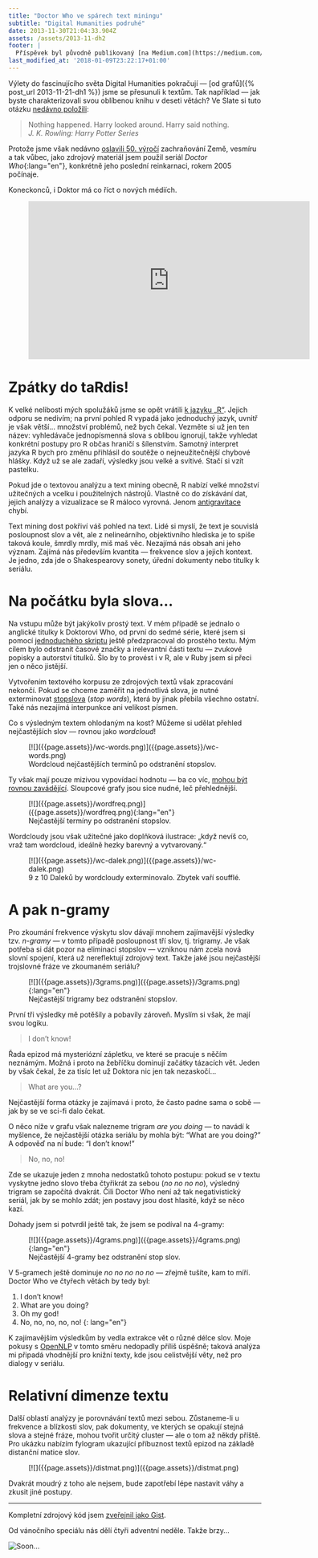 ```yaml
---
title: "Doctor Who ve spárech text miningu"
subtitle: "Digital Humanities podruhé"
date: 2013-11-30T21:04:33.904Z
assets: /assets/2013-11-dh2
footer: |
  Příspěvek byl původně publikovaný [na Medium.com](https://medium.com/studia-novych-medii/doctor-who-ve-sparech-text-miningu-6908584ddb21).
last_modified_at: '2018-01-09T23:22:17+01:00'
---
```


Výlety do fascinujícího světa Digital Humanities pokračují — [od grafů]({% post_url 2013-11-21-dh1 %}) jsme se přesunuli k textům. Tak například — jak byste charakterizovali svou oblíbenou knihu v deseti větách? Ve Slate si tuto otázku [nedávno položili](http://www.slate.com/articles/arts/culturebox/2013/11/hunger_games_catching_fire_a_textual_analysis_of_suzanne_collins_novels.html):

<blockquote lang="en">
Nothing happened. Harry looked around. Harry said nothing.
<footer>
  <cite>J. K. Rowling: Harry Potter Series</cite>
</footer>
</blockquote>

Protože jsme však nedávno [oslavili 50. výročí](http://www.doctorwho.tv/50-years/) zachraňování Země, vesmíru a tak
vůbec, jako zdrojový materiál jsem použil seriál *Doctor Who*{:lang="en"}, konkrétně jeho poslední reinkarnaci, rokem 2005 počínaje.

Koneckonců, i Doktor má co říct o nových médiích.

<figure class="full">
<div class="embed" lang="en">
<iframe width="560" height="315" src="https://www.youtube-nocookie.com/embed/r6imeNyR06E?rel=0" frameborder="0" allow="autoplay; encrypted-media" allowfullscreen>
  [What's a hashtag?](http://www.youtube.com/watch?v=r6imeNyR06E)
</iframe>
</div>
</figure>

# Zpátky do taRdis!

K velké nelibosti mých spolužáků jsme se opět vrátili [k jazyku „R“](http://www.r-project.org/). Jejich odporu se nedivím; na první pohled R vypadá jako jednoduchý jazyk, uvnitř je však větší… množství problémů, než bych čekal. Vezměte si už jen ten název: vyhledávače jednopísmenná slova s oblibou ignorují, takže vyhledat konkrétní postupy pro R občas hraničí s šílenstvím. Samotný interpret jazyka R bych pro změnu přihlásil do soutěže o nejneužitečnější chybové hlášky. Když už se ale zadaří, výsledky jsou velké a svítivé. Stačí si vzít pastelku.

Pokud jde o textovou analýzu a text mining obecně, R nabízí velké množství užitečných a vcelku i použitelných nástrojů. Vlastně co do získávání dat, jejich analýzy a vizualizace se R máloco vyrovná. Jenom [antigravitace](http://xkcd.com/353/) chybí.

Text mining dost pokřiví váš pohled na text. Lidé si myslí, že text je souvislá posloupnost slov a vět, ale z nelineárního, objektivního hlediska je to spíše taková koule, šmrdly mrdly, miš maš věc. Nezajímá nás obsah ani jeho význam. Zajímá nás především kvantita — frekvence slov a jejich kontext. Je jedno, zda jde o Shakespearovy sonety, úřední dokumenty nebo titulky k seriálu.

# Na počátku byla slova…

Na vstupu může být jakýkoliv prostý text. V mém případě se jednalo o anglické titulky k Doktorovi Who, od první do sedmé série, které jsem si pomocí [jednoduchého skriptu](https://gist.github.com/jnv/7723805) ještě předzpracoval do prostého textu. Mým cílem bylo odstranit časové značky a irelevantní části textu — zvukové popisky a autorství titulků. Šlo by to provést i v R, ale v Ruby jsem si přeci jen o něco jistější.

Vytvořením textového korpusu ze zdrojových textů však zpracování nekončí. Pokud se chceme zaměřit na jednotlivá slova, je nutné exterminovat [stopslova](http://cs.wikipedia.org/wiki/Stopslovo) (<i lang="en">stop words</i>), která by jinak přebila všechno ostatní. Také nás nezajímá interpunkce ani velikost písmen.

Co s výsledným textem ohlodaným na kost? Můžeme si udělat přehled nejčastějších slov — rovnou jako <i lang="en">wordcloud</i>!

<figure>
[![]({{page.assets}}/wc-words.png)]({{page.assets}}/wc-words.png)
<figcaption>
Wordcloud nejčastějších termínů po odstranění stopslov.
</figcaption>
</figure>

Ty však mají pouze mizivou vypovídací hodnotu — ba co víc, [mohou být rovnou zavádějící](http://www.slideshare.net/josefslerka/vodafone-v-soukol). Sloupcové grafy jsou sice nudné, leč přehlednější.


<figure>
[![]({{page.assets}}/wordfreq.png)]({{page.assets}}/wordfreq.png){:lang="en"}
<figcaption>
Nejčastější termíny po odstranění stopslov.
</figcaption>
</figure>

Wordcloudy jsou však užitečné jako doplňková ilustrace: „když nevíš co, vraž tam wordcloud, ideálně hezky barevný a vytvarovaný.“

<figure>
[![]({{page.assets}}/wc-dalek.png)]({{page.assets}}/wc-dalek.png)
<figcaption>
9 z 10 Daleků by wordcloudy exterminovalo. Zbytek vaří soufflé.
</figcaption>
</figure>

# A pak n-gramy

Pro zkoumání frekvence výskytu slov dávají mnohem zajímavější výsledky tzv. <i>n-gramy</i> — v tomto případě posloupnost tří slov, tj. trigramy. Je však potřeba si dát pozor na eliminaci stopslov — vzniknou nám zcela nová slovní spojení, která už nereflektují zdrojový text. Takže jaké jsou nejčastější trojslovné fráze ve zkoumaném seriálu?

<figure>
[![]({{page.assets}}/3grams.png)]({{page.assets}}/3grams.png){:lang="en"}
<figcaption>
Nejčastější trigramy bez odstranění stopslov.
</figcaption>
</figure>

První tři výsledky mě potěšily a pobavily zároveň. Myslím si však, že mají svou
logiku.

> I don’t know!

Řada epizod má mysteriózní zápletku, ve které se pracuje s něčím neznámým. Možná
i proto na žebříčku dominují začátky tázacích vět. Jeden by však čekal, že za
tisíc let už Doktora nic jen tak nezaskočí…

> What are you…?

Nejčastější forma otázky je zajímavá i proto, že často padne sama o sobě — jak
by se ve sci-fi dalo čekat.

O něco níže v grafu však nalezneme trigram *are you doing* — to navádí k myšlence, že nejčastější otázka seriálu by mohla být: <q lang="en">What are you doing?</q> A odpověď na ní bude: <q lang="en">I don’t know!</q>

> No, no, no!

Zde se ukazuje jeden z mnoha nedostatků tohoto postupu: pokud se v textu
vyskytne jedno slovo třeba čtyřikrát za sebou (*no no no no*), výsledný trigram
se započítá dvakrát. Čili Doctor Who není až tak negativistický seriál, jak by
se mohlo zdát; jen postavy jsou dost hlasité, když se něco kazí.

Dohady jsem si potvrdil ještě tak, že jsem se podíval na 4-gramy:

<figure>
[![]({{page.assets}}/4grams.png)]({{page.assets}}/4grams.png){:lang="en"}
<figcaption>
Nejčastější 4-gramy bez odstranění stop slov.
</figcaption>
</figure>

V 5-gramech ještě dominuje <i lang="en">no no no no no</i> — zřejmě tušíte, kam to míří. Doctor Who ve čtyřech větách by tedy byl:

1.  I don’t know!
1.  What are you doing?
1.  Oh my god!
1.  No, no, no, no, no!
{: lang="en"}

K zajímavějším výsledkům by vedla extrakce vět o různé délce slov. Moje pokusy s [OpenNLP](http://opennlp.apache.org/) v tomto směru nedopadly příliš úspěšně;
taková analýza mi připadá vhodnější pro knižní texty, kde jsou celistvější věty, než pro dialogy v seriálu.

# Relativní dimenze textu

Další oblastí analýzy je porovnávání textů mezi sebou. Zůstaneme-li u frekvence
a blízkosti slov, pak dokumenty, ve kterých se opakují stejná slova a stejné
fráze, mohou tvořit určitý cluster — ale o tom až někdy příště. Pro ukázku
nabízím fylogram ukazující příbuznost textů epizod na základě distanční matice
slov.

<figure>
[![]({{page.assets}}/distmat.png)]({{page.assets}}/distmat.png)
</figure>

Dvakrát moudrý z toho ale nejsem, bude zapotřebí lépe nastavit váhy a zkusit
jiné postupy.

*****

Kompletní zdrojový kód jsem [zveřejnil jako Gist](https://gist.github.com/jnv/7724230).

Od vánočního speciálu nás dělí čtyři adventní neděle. Takže brzy…

![Soon…]({{page.assets}}/soon.jpg)
